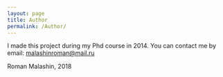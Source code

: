 ```yaml
---
layout: page
title: Author
permalink: /Author/
---
```


I made this project during my Phd course in 2014.
You can contact me by email: malashinroman@mail.ru

Roman Malashin, 
2018
